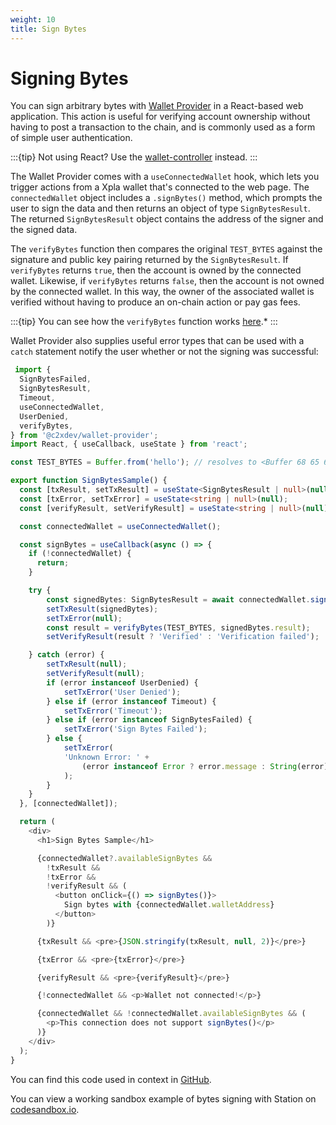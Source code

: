 ```yaml
---
weight: 10
title: Sign Bytes
---
```


# Signing Bytes

You can sign arbitrary bytes with [Wallet Provider](https://www.npmjs.com/package/@c2xdev/wallet-provider) in a React-based web application. This action is useful for verifying account ownership without having to post a transaction to the chain, and is commonly used as a form of simple user authentication.

:::{tip}
Not using React? Use the [wallet-controller](https://www.npmjs.com/package/@c2xdev/wallet-controller) instead.
:::

The Wallet Provider comes with a `useConnectedWallet` hook, which lets you trigger actions from a Xpla wallet that's connected to the web page. The `connectedWallet` object includes a `.signBytes()` method, which prompts the user to sign the data and then returns an object of type `SignBytesResult`. The returned `SignBytesResult` object contains the address of the signer and the signed data.

The `verifyBytes` function then compares the original `TEST_BYTES` against the signature and public key pairing returned by the `SignBytesResult`. If `verifyBytes` returns `true`, then the account is owned by the connected wallet. Likewise, if `verifyBytes` returns `false`, then the account is not owned by the connected wallet. In this way, the owner of the associated wallet is verified without having to produce an on-chain action or pay gas fees.

:::{tip}
You can see how the `verifyBytes` function works [here](https://github.com/c2xdev/wallet-provider/blob/4e601c2dece7bec92c9ce95991d2314220a2c954/packages/src/%40c2xdev/wallet-controller/verifyBytes.ts#L1).*
:::

Wallet Provider also supplies useful error types that can be used with a `catch` statement notify the user whether or not the signing was successful:

```ts
 import {
  SignBytesFailed,
  SignBytesResult,
  Timeout,
  useConnectedWallet,
  UserDenied,
  verifyBytes,
} from '@c2xdev/wallet-provider';
import React, { useCallback, useState } from 'react';

const TEST_BYTES = Buffer.from('hello'); // resolves to <Buffer 68 65 6c 6c 6f>

export function SignBytesSample() {
  const [txResult, setTxResult] = useState<SignBytesResult | null>(null);
  const [txError, setTxError] = useState<string | null>(null);
  const [verifyResult, setVerifyResult] = useState<string | null>(null);

  const connectedWallet = useConnectedWallet();

  const signBytes = useCallback(async () => {
    if (!connectedWallet) {
      return;
    }

    try {
        const signedBytes: SignBytesResult = await connectedWallet.signBytes(TEST_BYTES);
        setTxResult(signedBytes);
        setTxError(null);
        const result = verifyBytes(TEST_BYTES, signedBytes.result);
        setVerifyResult(result ? 'Verified' : 'Verification failed');

    } catch (error) {
        setTxResult(null);
        setVerifyResult(null);
        if (error instanceof UserDenied) {
            setTxError('User Denied');
        } else if (error instanceof Timeout) {
            setTxError('Timeout');
        } else if (error instanceof SignBytesFailed) {
            setTxError('Sign Bytes Failed');
        } else {
            setTxError(
            'Unknown Error: ' +
                (error instanceof Error ? error.message : String(error)),
            );
        }
    }
  }, [connectedWallet]);

  return (
    <div>
      <h1>Sign Bytes Sample</h1>

      {connectedWallet?.availableSignBytes &&
        !txResult &&
        !txError &&
        !verifyResult && (
          <button onClick={() => signBytes()}>
            Sign bytes with {connectedWallet.walletAddress}
          </button>
        )}

      {txResult && <pre>{JSON.stringify(txResult, null, 2)}</pre>}

      {txError && <pre>{txError}</pre>}

      {verifyResult && <pre>{verifyResult}</pre>}

      {!connectedWallet && <p>Wallet not connected!</p>}

      {connectedWallet && !connectedWallet.availableSignBytes && (
        <p>This connection does not support signBytes()</p>
      )}
    </div>
  );
}
```
You can find this code used in context in [GitHub](https://github.com/c2xdev/wallet-provider/blob/main/templates/create-react-app/src/components/SignBytesSample.tsx).

You can view a working sandbox example of bytes signing with Station on [codesandbox.io](https://codesandbox.io/s/github/c2xdev/wallet-provider/tree/main/templates/create-react-app).
